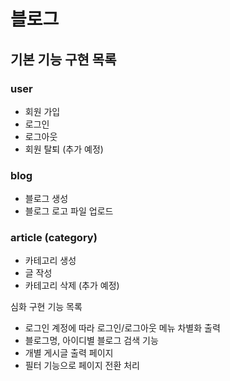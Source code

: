 # 블로그 
## 기본 기능 구현 목록
### user
- 회원 가입
- 로그인
- 로그아웃
- 회원 탈퇴 (추가 예정)

### blog 
- 블로그 생성
- 블로그 로고 파일 업로드 

### article (category)
- 카테고리 생성
- 글 작성
- 카테고리 삭제 (추가 예정)



심화 구현 기능 목록 
- 로그인 계정에 따라 로그인/로그아웃 메뉴 차별화 출력
- 블로그명, 아이디별 블로그 검색 기능 
- 개별 게시글 출력 페이지 
- 필터 기능으로 페이지 전환 처리 
